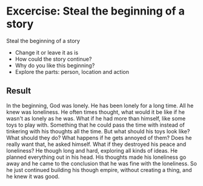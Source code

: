 # Excercise: Steal the beginning of a story
Steal the beginning of a story
- Change it or leave it as is
- How could the story continue?
- Why do you like this beginning?
- Explore the parts: person, location and action

## Result
In the beginning, God was lonely. He has been lonely for a long time. All he knew was loneliness. He often times thought, what would it be like if he wasn't as lonely as he was. What if he had more than himself, like some toys to play with. Something that he could pass the time with instead of tinkering with his thoughts all the time. But what should his toys look like? What should they do? What happens if he gets annoyed of them? Does he really want that, he asked himself. What if they destroyed his peace and loneliness? He though long and hard, exploring all kinds of ideas. He planned everything out in his head. His thoughts made his loneliness go away and he came to the conclusion that he was fine with the loneliness. So he just continued building his though empire, without creating a thing, and he knew it was good.